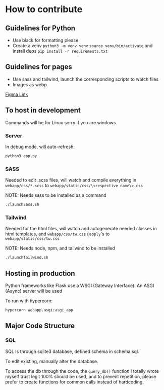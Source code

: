 # How to contribute

## Guidelines for Python

* Use black for formatting please
* Create a venv `python3 -m venv venv` `source venv/bin/activate` and install deps `pip install -r requirements.txt`

## Guidelines for pages

* Use sass and tailwind, launch the corresponding scripts to watch files
* Images as webp

[Figma Link](https://www.figma.com/design/zmH7BDM1CIoqbfE5FyP3o3/Main-Page?node-id=0-1&t=l5gFmo4JciSH0Vq8-0)

## To host in development

Commands will be for Linux sorry if you are windows

### Server

In debug mode, will auto-refresh:

```bash
python3 app.py
```

### SASS

Needed to edit .scss files, will watch and compile everything in `webapp/css/*.scss` to `webapp/static/css/\<respective name\>.css`

NOTE: Needs sass to be installed as a command

```bash
./launchSass.sh
```

### Tailwind

Needed for the html files, will watch and autogenerate needed classes in html templates, and `webapp/css/tw.css` `@apply`'s to `webapp/static/css/tw.css`

NOTE: Needs node, npm, and tailwind to be installed

```bash
./launchTailwind.sh
```

## Hosting in production

Python frameworks like Flask use a WSGI (Gateway Interface). An ASGI (Async) server will be used

To run with hypercorn:

```bash
hypercorn webapp.asgi:asgi_app
```

## Major Code Structure

### SQL

SQL Is through sqlite3 database, defined schema in schema.sql.

To edit existing, manually alter the database.

To access the db through the code, the `query_db()` function I totally wrote myself trust legit 100% should be used, and to prevent repetition, please prefer to create functions for common calls instead of hardcoding.